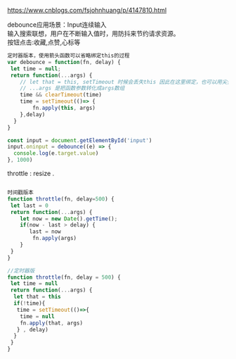 https://www.cnblogs.com/fsjohnhuang/p/4147810.html


debounce应用场景：Input连续输入     
输入搜索联想，用户在不断输入值时，用防抖来节约请求资源。  
按钮点击:收藏,点赞,心标等

```js
定时器版本，使用箭头函数可以省略绑定this的过程
var debounce = function(fn, delay) {
 let time = null;
 return function(...args) {
    // let that = this, setTimeout 时候会丢失this 因此在这里绑定，也可以用尖头函数代替
    // ...args 是把函数参数转化成args数组
    time && clearTimeout(time)
    time = setTimeout(()=> {
        fn.apply(this, args)
    },delay)
  }
}

const input = document.getElementById('input')
input.oninput = debounce((e) => {
  console.log(e.target.value)
}, 1000)
```
throttle : resize . 
```js

时间戳版本
function throttle(fn, delay=500) {
 let last = 0
 return function(...args) {
    let now = new Date().getTime();
    if(now - last > delay) {
       last = now
        fn.apply(args)
    }
 }
}

//定时器版
function throttle(fn, delay = 500) {
 let time = null
 return function(...args) {
  let that = this
  if(!time){
   time = setTimeout(()=>{
    time = null
    fn.apply(that, args)
   } , delay)
  }
 }
}


```

